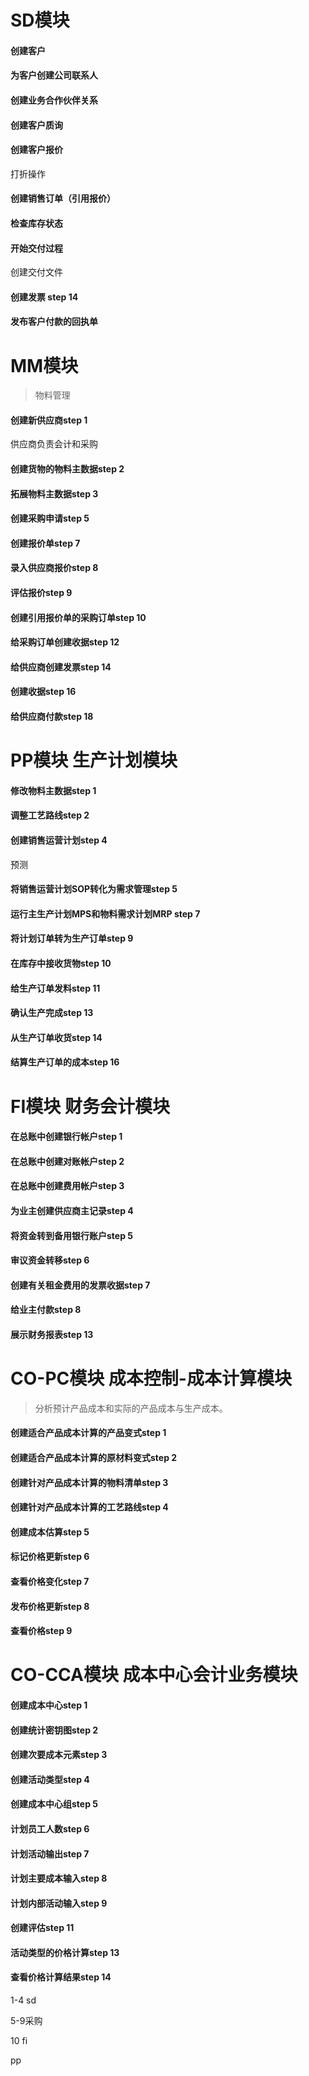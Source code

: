 # SD模块

#### 创建客户

#### 为客户创建公司联系人

#### 创建业务合作伙伴关系

#### 创建客户质询

#### 创建客户报价

打折操作

#### 创建销售订单（引用报价）

#### 检查库存状态

#### 开始交付过程

创建交付文件

#### 创建发票 step 14

#### 发布客户付款的回执单





# MM模块

> 物料管理

#### 创建新供应商step 1 

供应商负责会计和采购

#### 创建货物的物料主数据step 2

#### 拓展物料主数据step 3

#### 创建采购申请step 5

#### 创建报价单step 7

#### 录入供应商报价step 8

#### 评估报价step 9

#### 创建引用报价单的采购订单step 10

#### 给采购订单创建收据step 12

#### 给供应商创建发票step 14

#### 创建收据step 16

#### 给供应商付款step 18





# PP模块 生产计划模块

#### 修改物料主数据step 1

#### 调整工艺路线step 2

#### 创建销售运营计划step 4

预测

#### 将销售运营计划SOP转化为需求管理step 5

#### 运行主生产计划MPS和物料需求计划MRP step 7

#### 将计划订单转为生产订单step 9

#### 在库存中接收货物step 10

#### 给生产订单发料step 11

#### 确认生产完成step 13

#### 从生产订单收货step 14

#### 结算生产订单的成本step 16





# FI模块 财务会计模块

#### 在总账中创建银行帐户step 1

#### 在总账中创建对账帐户step 2

#### 在总账中创建费用帐户step 3

#### 为业主创建供应商主记录step 4

#### 将资金转到备用银行账户step 5

#### 审议资金转移step 6

#### 创建有关租金费用的发票收据step 7

#### 给业主付款step 8

#### 展示财务报表step 13



# CO-PC模块 成本控制-成本计算模块

> 分析预计产品成本和实际的产品成本与生产成本。

#### 创建适合产品成本计算的产品变式step 1

#### 创建适合产品成本计算的原材料变式step 2

#### 创建针对产品成本计算的物料清单step 3

#### 创建针对产品成本计算的工艺路线step 4

#### 创建成本估算step 5

#### 标记价格更新step 6

#### 查看价格变化step 7

#### 发布价格更新step 8

#### 查看价格step 9





# CO-CCA模块 成本中心会计业务模块

#### 创建成本中心step 1

#### 创建统计密钥图step 2

#### 创建次要成本元素step 3

#### 创建活动类型step 4

#### 创建成本中心组step 5

#### 计划员工人数step 6

#### 计划活动输出step 7

#### 计划主要成本输入step 8

#### 计划内部活动输入step 9

#### 创建评估step 11

#### 活动类型的价格计算step 13

#### 查看价格计算结果step 14

1-4 sd

5-9采购

10  fi

pp

